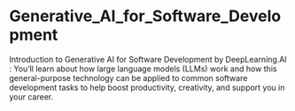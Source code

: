 # Generative_AI_for_Software_Development 
Introduction to Generative AI for Software Development by DeepLearning.AI  : You’ll learn about how large language models (LLMs) work and how this general-purpose technology can be applied to common software development tasks to help boost productivity, creativity, and support you in your career.  
